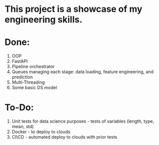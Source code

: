 # This project is a showcase of my engineering skills.

# Done:
 1. OOP
 2. FastAPI
 3. Pipeline orchestrator
 4. Queues managing each stage: data loading, feature engineering, and prediction
 5. Multi-Threading
 6. Some basic DS model

# To-Do:
 1. Unit tests for data science purposes - tests of variables (length, type, mean, std)
 2. Docker - to deploy to clouds
 3. CI\CD - automated deploy to clouds with prior tests
